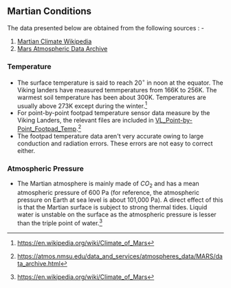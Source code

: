 ## Martian Conditions

The data presented below are obtained from the following sources : -

1. [Martian Climate Wikipedia](https://en.wikipedia.org/wiki/Climate_of_Mars)
2. [Mars Atmospheric Data Archive](https://atmos.nmsu.edu/data_and_services/atmospheres_data/MARS/data_archive.html)

### Temperature

- The surface temperature is said to reach $` 20^\circ `$ in noon at the equator. The Viking landers have measured temmperatures from 166K to 256K. The warmest soil temperature has been about 300K. Temperatures are usually above 273K except during the winter.[^1]
- For point-by-point footpad temperature sensor data measure by the Viking Landers, the relevant files are included in [VL_Point-by-Point_Footpad_Temp](Climatic_Data/Martian/VL_Point-by-Point_Footpad_Temp).[^2]
- The footpad temperature data aren't very accurate owing to large conduction and radiation errors. These errors are not easy to correct either.


### Atmospheric Pressure

- The Martian atmosphere is mainly made of $` CO_2 `$ and has a mean atmospheric pressure of 600 Pa (for reference, the atmospheric pressure on Earth at sea level is about 101,000 Pa). A direct effect of this is that the Martian surface is subject to strong thermal tides. Liquid water is unstable on the surface as the atmospheric pressure is lesser than the triple point of water.[^1]

[^1]: https://en.wikipedia.org/wiki/Climate_of_Mars
[^2]: https://atmos.nmsu.edu/data_and_services/atmospheres_data/MARS/data_archive.html
